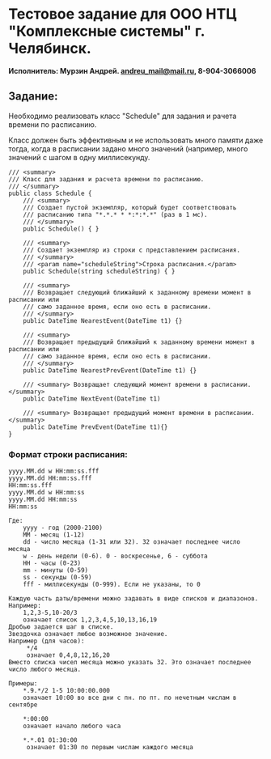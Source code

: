 ﻿# Тестовое задание для ООО НТЦ "Комплексные системы" г. Челябинск.

**Исполнитель: Мурзин Андрей. andreu_mail@mail.ru, 8-904-3066006**


## Задание:

Необходимо реализовать класс "Schedule" для задания и рачета времени по расписанию.

Класс должен быть эффективным и не использовать много памяти даже тогда, 
когда в расписании задано много значений (например, много значений с шагом в одну миллисекунду.

	/// <summary>
	/// Класс для задания и расчета времени по расписанию.
	/// </summary>
	public class Schedule {
		/// <summary>
		/// Создает пустой экземпляр, который будет соответствовать
		/// расписанию типа "*.*.* * *:*:*.*" (раз в 1 мс).
		/// </summary>
		public Schedule() {	}

		/// <summary>
		/// Создает экземпляр из строки с представлением расписания.
		/// </summary>
		/// <param name="scheduleString">Строка расписания.</param>
		public Schedule(string scheduleString) { }

		/// <summary>
		/// Возвращает следующий ближайший к заданному времени момент в расписании или
		/// само заданное время, если оно есть в расписании.
		/// </summary>
		public DateTime NearestEvent(DateTime t1) {}

		/// <summary>
		/// Возвращает предыдущий ближайший к заданному времени момент в расписании или
		/// само заданное время, если оно есть в расписании.
		/// </summary>
		public DateTime NearestPrevEvent(DateTime t1) {}

		/// <summary> Возвращает следующий момент времени в расписании. </summary>
		public DateTime NextEvent(DateTime t1)	

		/// <summary> Возвращает предыдущий момент времени в расписании. </summary>
		public DateTime PrevEvent(DateTime t1){}
	}

### Формат строки расписания:
	yyyy.MM.dd w HH:mm:ss.fff
	yyyy.MM.dd HH:mm:ss.fff
	HH:mm:ss.fff
	yyyy.MM.dd w HH:mm:ss
	yyyy.MM.dd HH:mm:ss
	HH:mm:ss
	
	Где:
		yyyy - год (2000-2100)
		MM - месяц (1-12)
		dd - число месяца (1-31 или 32). 32 означает последнее число месяца
		w - день недели (0-6). 0 - воскресенье, 6 - суббота
		HH - часы (0-23)
		mm - минуты (0-59)
		ss - секунды (0-59)
		fff - миллисекунды (0-999). Если не указаны, то 0
		
	Каждую часть даты/времени можно задавать в виде списков и диапазонов.
	Например:
		1,2,3-5,10-20/3
		означает список 1,2,3,4,5,10,13,16,19
	Дробью задается шаг в списке.
	Звездочка означает любое возможное значение.
	Например (для часов):
		 */4
		 означает 0,4,8,12,16,20
	Вместо списка чисел месяца можно указать 32. Это означает последнее
	число любого месяца.
	
	Примеры:
		*.9.*/2 1-5 10:00:00.000
		означает 10:00 во все дни с пн. по пт. по нечетным числам в сентябре

		*:00:00
		означает начало любого часа

		*.*.01 01:30:00
		 означает 01:30 по первым числам каждого месяца